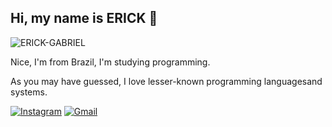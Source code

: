 ## Hi, my name is ERICK  👋

<p align="esquerda">
  <img
    src="https://komarev.com/ghpvc/?username=ERICK-GABRIEL"
    alt="ERICK-GABRIEL"
  />
</p>

Nice, I'm from Brazil, I'm studying programming.

As you may have guessed, I love lesser-known programming languages ​​and
systems.

<centro>

[![Instagram](https://img.shields.io/badge/-Instagram-ff0000?style=flat&logo=instagram&logoColor=white)](https://www.instagram.com/erickgabrielcds/) 
[![Gmail](https://img.shields.io/badge/-Email-green?style=flat&logo=gmail&logoColor=white)](https://mail.google.com/mail/u/0/#inbox?compose=GTvVlcSBpDhZVsdDhKMNHwwZHgGVSfcmXMDHJZNdqnlHgFHGtRpdJqKPcxRPWTtVwXvnpxSSjTwhV) 
 

</center>
